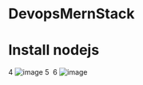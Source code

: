 # DevopsMernStack


# Install nodejs
4
![image](https://user-images.githubusercontent.com/89944781/193414355-57e9217e-2f26-4e34-8fbc-ada0a2e542fa.png)
5
​
6
![image](https://user-images.githubusercontent.com/89944781/193414576-a2a5e19e-29bc-4347-a3db-f546d4028e04.png)
